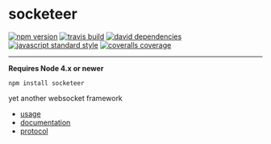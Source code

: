 socketeer
===

[![npm version](https://img.shields.io/npm/v/socketeer.svg?style=flat-square)](https://npmjs.com/package/socketeer)
[![travis build](https://img.shields.io/travis/SEAPUNK/socketeer.svg?style=flat-square)](https://travis-ci.org/SEAPUNK/socketeer)
[![david dependencies](https://david-dm.org/SEAPUNK/socketeer.svg?style=flat-square)](https://david-dm.org/SEAPUNK/socketeer)
[![javascript standard style](https://img.shields.io/badge/code%20style-standard-blue.svg?style=flat-square)](http://standardjs.com/)
[![coveralls coverage](https://img.shields.io/coveralls/SEAPUNK/socketeer.svg)](https://coveralls.io/github/SEAPUNK/socketeer)

---

**Requires Node 4.x or newer**

`npm install socketeer`

yet another websocket framework

- [usage](docs/usage.md)
- [documentation](docs/api/index.md)
- [protocol](docs/protocol/v1.md)
